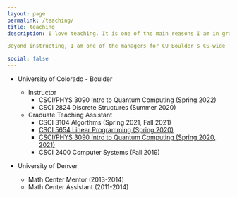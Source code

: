 ```yaml
---
layout: page
permalink: /teaching/
title: teaching
description: I love teaching. It is one of the main reasons I am in graduate school and one of my best skill sets. As a graduate student, I have started instructing courses, the most important being our undergraduate quantum computing course. I hope to continue developing and instructing this course as I progress beyond my PhD.

Beyond instructing, I am one of the managers for CU Boulder's CS-wide TA staff. My duties focus on helping students with their pedagogy and teaching skills but I am also in charge of many behind the scenes details to support our large CS TA staff. I take pedagogy seriously and am always trying to improve my own teaching skills and those around me.

social: false
---
```


*  University of Colorado - Boulder
    * Instructor
        * CSCI/PHYS 3090 Intro to Quantum Computing (Spring 2022)
        * CSCI 2824 Discrete Structures (Summer 2020)
    * Graduate Teaching Assistant
        * CSCI 3104 Algorthms (Spring 2021, Fall 2021)
        * [CSCI 5654 Linear Programming (Spring 2020)](https://www.cs.colorado.edu/~srirams/courses/csci5654-spr20/index.html)
        * [CSCI/PHYS 3090 Intro to Quantum Computing (Spring 2020, 2021)](https://home.cs.colorado.edu/~alko5368/indexCSCI3090.html)
        * CSCI 2400 Computer Systems (Fall 2019)

* University of Denver
    * Math Center Mentor (2013-2014)
    * Math Center Assistant (2011-2014)
